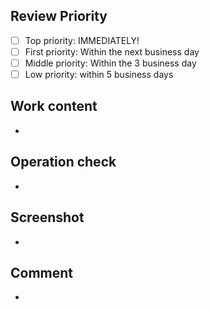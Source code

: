 ## Review Priority

- [ ] Top priority: IMMEDIATELY!
- [ ] First priority: Within the next business day
- [ ] Middle priority: Within the 3 business day
- [ ] Low priority: within 5 business days

## Work content
-

## Operation check
-

## Screenshot
-

## Comment
-
